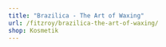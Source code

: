 ```yaml
---
title: "Brazilica - The Art of Waxing"
url: /fitzroy/brazilica-the-art-of-waxing/
shop: Kosmetik
---
```

